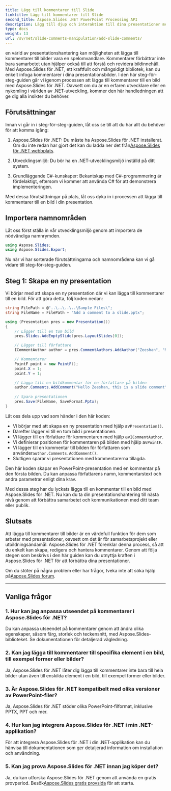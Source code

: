 ```yaml
---
title: Lägg till kommentarer till Slide
linktitle: Lägg till kommentarer till Slide
second_title: Aspose.Slides .NET PowerPoint Processing API
description: Lägg till djup och interaktion till dina presentationer med Aspose.Slides API. Lär dig hur du enkelt integrerar kommentarer i dina bilder med .NET. Förbättra engagemanget och fängsla din publik.
type: docs
weight: 13
url: /sv/net/slide-comments-manipulation/add-slide-comments/
---
```


en värld av presentationshantering kan möjligheten att lägga till kommentarer till bilder vara en spelomvandlare. Kommentarer förbättrar inte bara samarbetet utan hjälper också till att förstå och revidera bildinnehåll. Med Aspose.Slides för .NET, ett kraftfullt och mångsidigt bibliotek, kan du enkelt infoga kommentarer i dina presentationsbilder. I den här steg-för-steg-guiden går vi igenom processen att lägga till kommentarer till en bild med Aspose.Slides för .NET. Oavsett om du är en erfaren utvecklare eller en nykomling i världen av .NET-utveckling, kommer den här handledningen att ge dig alla insikter du behöver.

## Förutsättningar

Innan vi går in i steg-för-steg-guiden, låt oss se till att du har allt du behöver för att komma igång:

1.  Aspose.Slides för .NET: Du måste ha Aspose.Slides för .NET installerat. Om du inte redan har gjort det kan du ladda ner det från[Aspose.Slides för .NET webbplats](https://releases.aspose.com/slides/net/).

2. Utvecklingsmiljö: Du bör ha en .NET-utvecklingsmiljö inställd på ditt system.

3. Grundläggande C#-kunskaper: Bekantskap med C#-programmering är fördelaktigt, eftersom vi kommer att använda C# för att demonstrera implementeringen.

Med dessa förutsättningar på plats, låt oss dyka in i processen att lägga till kommentarer till en bild i din presentation.

## Importera namnområden

Låt oss först ställa in vår utvecklingsmiljö genom att importera de nödvändiga namnrymden.

```csharp
using Aspose.Slides;
using Aspose.Slides.Export;
```

Nu när vi har sorterade förutsättningarna och namnområdena kan vi gå vidare till steg-för-steg-guiden.

## Steg 1: Skapa en ny presentation

Vi börjar med att skapa en ny presentation där vi kan lägga till kommentarer till en bild. För att göra detta, följ koden nedan:

```csharp
string FilePath = @"..\..\..\..\Sample Files\";
string FileName = FilePath + "Add a comment to a slide.pptx";

using (Presentation pres = new Presentation())
{
    // Lägger till en tom bild
    pres.Slides.AddEmptySlide(pres.LayoutSlides[0]);

    // Lägger till författare
    ICommentAuthor author = pres.CommentAuthors.AddAuthor("Zeeshan", "MZ");

    // Kommentarer
    PointF point = new PointF();
    point.X = 1;
    point.Y = 1;

    // Lägga till en bildkommentar för en författare på bilden
    author.Comments.AddComment("Hello Zeeshan, this is a slide comment", pres.Slides[0], point, DateTime.Now);
    
    // Spara presentationen
    pres.Save(FileName, SaveFormat.Pptx);
}
```

Låt oss dela upp vad som händer i den här koden:

-  Vi börjar med att skapa en ny presentation med hjälp av`Presentation()`.
- Därefter lägger vi till en tom bild i presentationen.
-  Vi lägger till en författare för kommentaren med hjälp av`ICommentAuthor`.
-  Vi definierar positionen för kommentaren på bilden med hjälp av`PointF`.
- Vi lägger till en kommentar till bilden för författaren som använder`author.Comments.AddComment()`.
- Slutligen sparar vi presentationen med kommentarerna tillagda.

Den här koden skapar en PowerPoint-presentation med en kommentar på den första bilden. Du kan anpassa författarens namn, kommentarstext och andra parametrar enligt dina krav.

Med dessa steg har du lyckats lägga till en kommentar till en bild med Aspose.Slides för .NET. Nu kan du ta din presentationshantering till nästa nivå genom att förbättra samarbetet och kommunikationen med ditt team eller publik.

## Slutsats

Att lägga till kommentarer till bilder är en värdefull funktion för dem som arbetar med presentationer, oavsett om det är för samarbetsprojekt eller utbildningsändamål. Aspose.Slides för .NET förenklar denna process, så att du enkelt kan skapa, redigera och hantera kommentarer. Genom att följa stegen som beskrivs i den här guiden kan du utnyttja kraften i Aspose.Slides för .NET för att förbättra dina presentationer.

 Om du stöter på några problem eller har frågor, tveka inte att söka hjälp på[Aspose.Slides forum](https://forum.aspose.com/).

---

## Vanliga frågor

### 1. Hur kan jag anpassa utseendet på kommentarer i Aspose.Slides för .NET?

Du kan anpassa utseendet på kommentarer genom att ändra olika egenskaper, såsom färg, storlek och teckensnitt, med Aspose.Slides-biblioteket. Se dokumentationen för detaljerad vägledning.

### 2. Kan jag lägga till kommentarer till specifika element i en bild, till exempel former eller bilder?

Ja, Aspose.Slides för .NET låter dig lägga till kommentarer inte bara till hela bilder utan även till enskilda element i en bild, till exempel former eller bilder.

### 3. Är Aspose.Slides för .NET kompatibelt med olika versioner av PowerPoint-filer?

Ja, Aspose.Slides för .NET stöder olika PowerPoint-filformat, inklusive PPTX, PPT och mer.

### 4. Hur kan jag integrera Aspose.Slides för .NET i min .NET-applikation?

För att integrera Aspose.Slides för .NET i din .NET-applikation kan du hänvisa till dokumentationen som ger detaljerad information om installation och användning.

### 5. Kan jag prova Aspose.Slides för .NET innan jag köper det?

Ja, du kan utforska Aspose.Slides för .NET genom att använda en gratis provperiod. Besök[Aspose.Slides gratis provsida](https://releases.aspose.com/) för att starta.